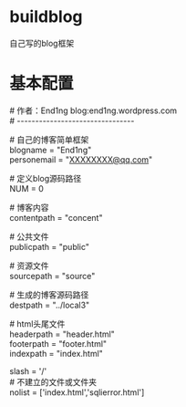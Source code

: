 # buildblog
自己写的blog框架
# 基本配置
\#        作者：End1ng blog:end1ng.wordpress.com  
\#        --------------------------------  

\# 自己的博客简单框架    
blogname = "End1ng"  
personemail = "XXXXXXXX@qq.com"  

\# 定义blog源码路径   
NUM = 0  

\# 博客内容    
contentpath = "concent"  
  
\# 公共文件  
publicpath = "public"  
  
\# 资源文件  
sourcepath = "source"  
  
\# 生成的博客源码路径  
destpath = "../local3"  
  
\# html头尾文件  
headerpath = "header.html"  
footerpath = "footer.html"  
indexpath = "index.html"  

slash = '/'  
\# 不建立的文件或文件夹  
nolist = ['index.html','sqlierror.html']  
